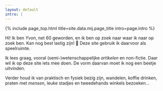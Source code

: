 ```yaml
---
layout: default
intro: |
---
```


{% include page_top.html 
   title=site.data.mij.page_title 
   intro=page.intro 
%}


<div class="custom-section">
  
<p>Hi! Ik ben <em>Yvon</em>, net 60 geworden, en ik ben op zoek naar waar ik naar op zoek ben. Kan nog best lastig zijn! &#128556; Deze site gebruik ik daarvoor als speelruimte.</p>

<p>Ik lees graag, vooral (semi-)wetenschappelijke <em>artikelen</em> en non-fictie. Daar wil ik op deze site iets mee doen. De vorm daarvan moet ik nog een beetje uitvinden.</p>

<p>Verder houd ik van praktisch en fysiek bezig zijn, wandelen, koffie drinken, praten met <em>mensen</em>, leuke stadjes en tweedehands winkels bezoeken...</p>
  
</div>

